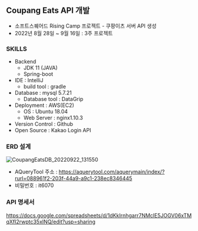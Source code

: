 ## Coupang Eats API 개발
- 소프트스퀘어드 Rising Camp 프로젝트 - 쿠팡이츠 서버 API 생성
- 2022년 8월 28일 ~ 9월 16일 : 3주 프로젝트

### SKILLS
- Backend
  - JDK 11 (JAVA)
  - Spring-boot
- IDE : IntelliJ
  - build tool : gradle
- Database : mysql 5.7.21
  - Database tool : DataGrip
- Deployment : AWS(EC2)
  - OS : Ubuntu 18.04
  - Web Server : nginx1.10.3
- Version Control : Github
- Open Source : Kakao Login API

### ERD 설계
![CoupangEatsDB_20220922_131550](https://user-images.githubusercontent.com/62875437/191658729-3a17fcd1-ee1d-43eb-92a2-c9520b356f73.png)
- AQueryTool 주소 : https://aquerytool.com/aquerymain/index/?rurl=088961f2-203f-44a9-a9c1-238ec8346445
- 비밀번호 : it6070

### API 명세서
https://docs.google.com/spreadsheets/d/1dKkIrnhgarr7NMclE5JOGV06xTMqXfI2rwptc35xINQ/edit?usp=sharing
